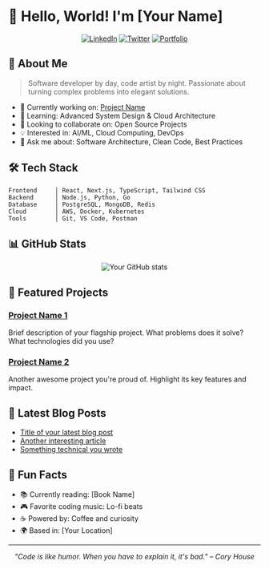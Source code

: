 # 👋 Hello, World! I'm [Your Name]

<div align="center">
  
[![LinkedIn](https://img.shields.io/badge/LinkedIn-0077B5?style=for-the-badge&logo=linkedin&logoColor=white)](your-linkedin-url)
[![Twitter](https://img.shields.io/badge/Twitter-1DA1F2?style=for-the-badge&logo=twitter&logoColor=white)](your-twitter-url)
[![Portfolio](https://img.shields.io/badge/Portfolio-FF5722?style=for-the-badge&logo=google-chrome&logoColor=white)](your-portfolio-url)

</div>

## 💫 About Me

> Software developer by day, code artist by night. Passionate about turning complex problems into elegant solutions.

- 🔭 Currently working on: [Project Name](project-link)
- 🌱 Learning: Advanced System Design & Cloud Architecture
- 👯 Looking to collaborate on: Open Source Projects
- 💡 Interested in: AI/ML, Cloud Computing, DevOps
- 💬 Ask me about: Software Architecture, Clean Code, Best Practices

## 🛠️ Tech Stack

```text
Frontend     │ React, Next.js, TypeScript, Tailwind CSS
Backend      │ Node.js, Python, Go
Database     │ PostgreSQL, MongoDB, Redis
Cloud        │ AWS, Docker, Kubernetes
Tools        │ Git, VS Code, Postman
```

## 📊 GitHub Stats

<div align="center">
  
![Your GitHub stats](https://github-readme-stats.vercel.app/api?username=your-username&show_icons=true&theme=dracula)

</div>

## 🎯 Featured Projects

### [Project Name 1](project-link)
Brief description of your flagship project. What problems does it solve? What technologies did you use?

### [Project Name 2](project-link)
Another awesome project you're proud of. Highlight its key features and impact.

## 📝 Latest Blog Posts
<!-- BLOG-POST-LIST:START -->
- [Title of your latest blog post](link)
- [Another interesting article](link)
- [Something technical you wrote](link)
<!-- BLOG-POST-LIST:END -->

## 🌟 Fun Facts

- 📚 Currently reading: [Book Name]
- 🎮 Favorite coding music: Lo-fi beats
- ☕ Powered by: Coffee and curiosity
- 🌍 Based in: [Your Location]

---

<div align="center">
  
*"Code is like humor. When you have to explain it, it's bad." – Cory House*

</div>
